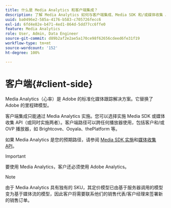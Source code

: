 ```yaml
---
title: 什么是 Media Analytics 和客户端集成？
description: 了解 Media Analytics 如何与客户端集成、Media SDK 和/或媒体收集 API 一起使用。
uuid: ba0496e2-585a-4176-b583-c705726fecc6
exl-id: 6fd4e82e-b471-4ed1-864d-5dd77cc6ffe0
feature: Media Analytics
role: User, Admin, Data Engineer
source-git-commit: d89b2af2e2ae5a170ce98f62656cdeed6fe31f19
workflow-type: tm+mt
source-wordcount: '152'
ht-degree: 100%

---
```


# 客户端{#client-side}

Media Analytics（心率）是 Adobe 的标准化媒体跟踪解决方案。它替换了 Adobe 的里程碑模型。

客户端集成只能通过 Media Analytics 实施。您可以选择实施 Media SDK 或媒体收集 API（或同时实施两者）。客户端路径可以跨任何播放器使用，包括客户和/或 OVP 播放器，如 Brightcove、Ooyala、thePlatform 等。

如果 Media Analytics 是您的预期路径，请参阅 [Media SDK 实施](/help/sdk-implement/setup/setup-overview.md)和[媒体收集 API](/help/media-collection-api/mc-api-overview.md)。

>[!IMPORTANT]
>
>要使用 Media Analytics，客户还必须使用 Adobe Analytics。

>[!NOTE]
>
>由于 Media Analytics 具有独有的 SKU，其定价模型已由基于服务器调用的模型变为基于媒体流的模型，因此客户将需要联系他们的销售代表/客户经理来签署新的销售订单。
